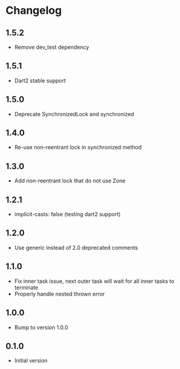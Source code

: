 # Changelog

## 1.5.2

- Remove dev_test dependency

## 1.5.1

- Dart2 stable support

## 1.5.0

- Deprecate SynchronizedLock and synchronized

## 1.4.0

- Re-use non-reentrant lock in synchronized method

## 1.3.0

- Add non-reentrant lock that do not use Zone

## 1.2.1

- implicit-casts: false (testing dart2 support)

## 1.2.0

- Use generic instead of 2.0 deprecated comments

## 1.1.0

- Fix inner task issue, next outer task will wait for all inner tasks to terminate
- Properly handle nested thrown error

## 1.0.0

- Bump to version 1.0.0

## 0.1.0

- Initial version

